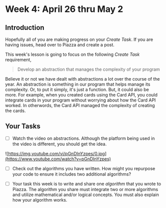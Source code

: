 # Week 4: April 26 thru May 2

## Introduction

Hopefully all of you are making progress on your *Create Task*.  If you are having issues, head over to Piazza and create a post.  

This week's lesson is going to focus on the following *Create Task* requirement, 

> Develop an abstraction that manages the complexity of your program

Believe it or not we have dealt with abstractions a lot over the course of the year. An abstraction is something in our program that helps manage its complexity. Or, to put it simply, it's just a function.   But, it could also be more.  For example, when you created cards using the Card API, you could integrate cards in your program without worrying about how the Card API worked.  In otherwords, the Card API managed the complexity of creating the cards.  

## Your Tasks

- [ ] Watch the video on abstractions.  Although the platform being used in the video is different, you should get the idea.

![https://img.youtube.com/vi/pGnDInYzpes/0.jpg](https://www.youtube.com/watch?v=pGnDInYzpes)

    



- [ ] Check out the algorithms you have written.  How might you repurpose your code to ensure it includes two additional algorithms?   

- [ ] Your task this week is to write and share one *algorithm* that you wrote to Piazza.  The algorithm you share must integrate two or more algorithms and utilize mathematical and/or logical concepts.   You must also explain how your algorithm works.   



